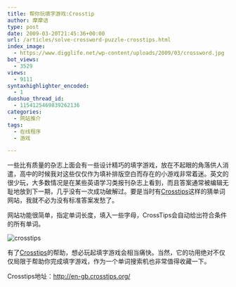 ```yaml
---
title: 帮你玩填字游戏:Crosstip
author: 摩摩诘
type: post
date: 2009-03-20T21:45:36+00:00
url: /articles/solve-crossword-puzzle-crosstips.html
index_image:
  - https://www.digglife.net/wp-content/uploads/2009/03/crossword.jpg
bot_views:
  - 3529
views:
  - 9111
syntaxhighlighter_encoded:
  - 1
duoshuo_thread_id:
  - 1154125469839262136
categories:
  - 网站推介
tags:
  - 在线程序
  - 游戏

---
```

一些比有质量的杂志上面会有一些设计精巧的填字游戏，放在不起眼的角落供人消遣，高中的时候我对这些仅仅作为填补排版空白而存在的小游戏非常着迷。英文的很少玩，大多数情况是在某些英语学习类报刊杂志上看到，而且答案通常被编辑无耻地放到下一期，几乎没有一次成功破解过。要是当时有[Crosstips][1]这样的猜单词网站，我就不必为没有标准答案发愁了。

<!--more-->

网站功能很简单，指定单词长度，填入一些字母，CrossTips会自动给出符合条件的所有单词。
  
![crosstips][2]

有了[Crosstips][3]的帮助，想必玩起填字游戏会相当痛快。当然，它的功用绝对不仅仅局限于帮助你完成填字游戏，作为一个单词搜索机也非常值得收藏一下。

Crosstips地址：<http://en-gb.crosstips.org/>

 [1]: http://en-gb.crosstips.org/
 [2]: http://digglife.qiniudn.com/wp-content/uploads/archive/crosstips.png
 [3]: https://www.digglife.net/articles/solve-crossword-puzzle-crosstips.html